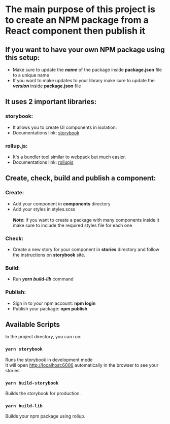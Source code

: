 # The main purpose of this project is to create an NPM package from a React component then publish it

## If you want to have your own NPM package using this setup:
- Make sure to update the ***name*** of the package inside **package.json** file to a unique name
- If you want to make updates to your library make sure to update the ***version*** inside **package.json** file

## It uses 2 important libraries:

### storybook:

- It allows you to create UI components in isolation.
- Documentations link: [storybook](https://storybook.js.org/)

### rollup.js:

- It's a bundler tool similar to webpack but much easier.
- Documentations link: [rollupjs](https://rollupjs.org/guide/en/)

## Create, check, build and publish a component:

### Create:

- Add your component in **components** directory
- Add your styles in styles.scss <br><br>
***Note***: if you want to create a package with many components inside it make sure to include
 the required styles file for each one
 
### Check:
 
- Create a new story for your component in **stories** directory and follow the instructions on **storybook** site.
 
### Build:
 
- Run ***yarn build-lib*** command
 
### Publish:
  
- Sign in to your npm account:
    **npm login**
- Publish your package: 
    **npm publish**

## Available Scripts

In the project directory, you can run:

### `yarn storybook`

Runs the storybook in development mode <br>
It will open [http://localhost:6006](http://localhost:6006) automatically in the browser to see your stories.

### `yarn build-storybook`

Builds the storybook for production.

### `yarn build-lib`

Builds your npm package using rollup.
